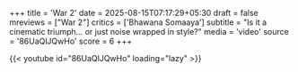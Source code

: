 +++
title = 'War 2'
date = 2025-08-15T07:17:29+05:30
draft = false
mreviews = ["War 2"]
critics = ['Bhawana Somaaya']
subtitle = "Is it a cinematic triumph… or just noise wrapped in style?"
media = 'video'
source = '86UaQlJQwHo'
score = 6
+++

{{< youtube id="86UaQlJQwHo" loading="lazy" >}}
